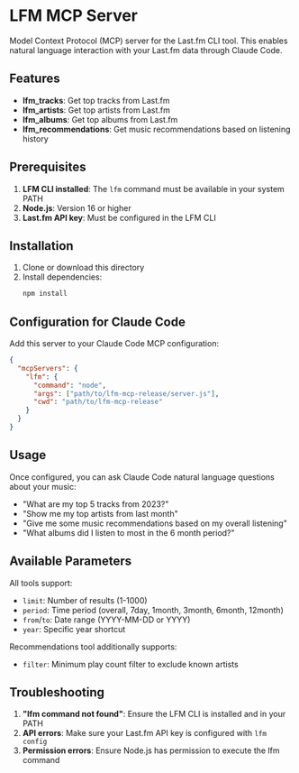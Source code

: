 # LFM MCP Server

Model Context Protocol (MCP) server for the Last.fm CLI tool. This enables natural language interaction with your Last.fm data through Claude Code.

## Features

- **lfm_tracks**: Get top tracks from Last.fm
- **lfm_artists**: Get top artists from Last.fm
- **lfm_albums**: Get top albums from Last.fm
- **lfm_recommendations**: Get music recommendations based on listening history

## Prerequisites

1. **LFM CLI installed**: The `lfm` command must be available in your system PATH
2. **Node.js**: Version 16 or higher
3. **Last.fm API key**: Must be configured in the LFM CLI

## Installation

1. Clone or download this directory
2. Install dependencies:
   ```bash
   npm install
   ```

## Configuration for Claude Code

Add this server to your Claude Code MCP configuration:

```json
{
  "mcpServers": {
    "lfm": {
      "command": "node",
      "args": ["path/to/lfm-mcp-release/server.js"],
      "cwd": "path/to/lfm-mcp-release"
    }
  }
}
```

## Usage

Once configured, you can ask Claude Code natural language questions about your music:

- "What are my top 5 tracks from 2023?"
- "Show me my top artists from last month"
- "Give me some music recommendations based on my overall listening"
- "What albums did I listen to most in the 6 month period?"

## Available Parameters

All tools support:
- `limit`: Number of results (1-1000)
- `period`: Time period (overall, 7day, 1month, 3month, 6month, 12month)
- `from`/`to`: Date range (YYYY-MM-DD or YYYY)
- `year`: Specific year shortcut

Recommendations tool additionally supports:
- `filter`: Minimum play count filter to exclude known artists

## Troubleshooting

1. **"lfm command not found"**: Ensure the LFM CLI is installed and in your PATH
2. **API errors**: Make sure your Last.fm API key is configured with `lfm config`
3. **Permission errors**: Ensure Node.js has permission to execute the lfm command